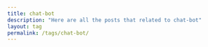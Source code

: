 ```yaml
---
title: chat-bot
description: "Here are all the posts that related to chat-bot"
layout: tag
permalink: /tags/chat-bot/
---
```

